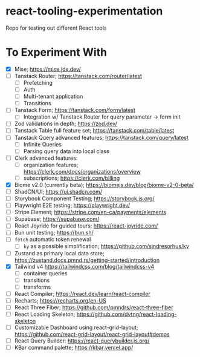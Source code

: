 # react-tooling-experimentation

Repo for testing out different React tools

# To Experiment With

- [x] Mise; https://mise.jdx.dev/
- [ ] Tanstack Router; https://tanstack.com/router/latest
  - [ ] Prefetching
  - [ ] Auth
  - [ ] Multi-tenant application
  - [ ] Transitions
- [ ] Tanstack Form; https://tanstack.com/form/latest
  - [ ] Integration w/ Tanstack Router for query parameter -> form init
- [ ] Zod validations in depth; https://zod.dev/
- [ ] Tanstack Table full feature set; https://tanstack.com/table/latest
- [ ] Tanstack Query advanced features; https://tanstack.com/query/latest
  - [ ] Infinite Queries
  - [ ] Parsing query data into local class
- [ ] Clerk advanced features:
  - [ ] organization features; https://clerk.com/docs/organizations/overview
  - [ ] subscriptions; https://clerk.com/billing
- [x] Biome v2.0 (currently beta); https://biomejs.dev/blog/biome-v2-0-beta/
- [ ] ShadCN/UI; https://ui.shadcn.com/
- [ ] Storybook Component Testing; https://storybook.js.org/
- [ ] Playwright E2E testing; https://playwright.dev/
- [ ] Stripe Element; https://stripe.com/en-ca/payments/elements
- [ ] Supabase; https://supabase.com/
- [ ] React Joyride for guided tours; https://react-joyride.com/
- [ ] Bun unit testing; https://bun.sh/
- [ ] `fetch` automatic token renewal
  - [ ] `ky` as a possible simplification; https://github.com/sindresorhus/ky
- [ ] Zustand as primary local data store; https://zustand.docs.pmnd.rs/getting-started/introduction
- [x] Tailwind v4 https://tailwindcss.com/blog/tailwindcss-v4
  - [ ] container queries
  - [ ] transitions
  - [ ] transforms
- [ ] React Compiler; https://react.dev/learn/react-compiler
- [ ] Recharts; https://recharts.org/en-US
- [ ] React Three Fiber; https://github.com/pmndrs/react-three-fiber
- [ ] React Loading Skeleton; https://github.com/dvtng/react-loading-skeleton
- [ ] Customizable Dashboard using react-grid-layout; https://github.com/react-grid-layout/react-grid-layout#demos
- [ ] React Query Builder: https://react-querybuilder.js.org/
- [ ] KBar command palette; https://kbar.vercel.app/
